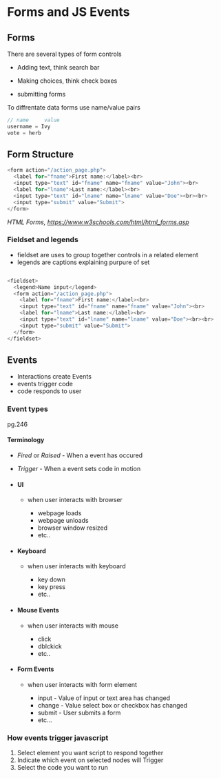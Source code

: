 # Forms and JS Events

## Forms

There are several types of form controls

- Adding text, think search bar

- Making choices, think check boxes

- submitting forms

To diffrentate data forms use name/value pairs

```js
// name     value
username = Ivy
vote = herb
```

## Form Structure

```js
<form action="/action_page.php">
  <label for="fname">First name:</label><br>
  <input type="text" id="fname" name="fname" value="John"><br>
  <label for="lname">Last name:</label><br>
  <input type="text" id="lname" name="lname" value="Doe"><br><br>
  <input type="submit" value="Submit">
</form>

```
<cite> HTML Forms, https://www.w3schools.com/html/html_forms.asp</cite>


### Fieldset and legends

- fieldset are uses to group together controls in a related element
- legends are captions explaining purpure of set

```js

<fieldset>
  <legend>Name input</legend>
  <form action="/action_page.php">
    <label for="fname">First name:</label><br>
    <input type="text" id="fname" name="fname" value="John"><br>
    <label for="lname">Last name:</label><br>
    <input type="text" id="lname" name="lname" value="Doe"><br><br>
    <input type="submit" value="Submit">
  </form>
</fieldset>

```

## Events

- Interactions create Events
- events trigger code
- code responds to user

### Event types
pg.246

#### Terminology

- *Fired* or *Raised* - When a event has occured
- *Trigger* - When a event sets code in motion

- #### __UI__

  - when user interacts with browser

    - webpage loads
    - webpage unloads
    - browser window resized
    - etc..

- #### __Keyboard__

  - when user interacts with keyboard

    - key down
    - key press
    - etc..

- #### __Mouse Events__

  - when user interacts with mouse

    - click
    - dblckick
    - etc..

- #### __Form Events__

  - when user interacts with form element

    - input - Value of input or text area has changed
    - change - Value select box or checkbox has changed
    - submit - User submits a form
    - etc...

### How events trigger javascript
  
  1. Select element you want script to respond together
  2. Indicate which event on selected nodes will Trigger
  3. Select the code you want to run
